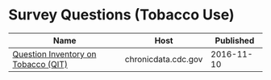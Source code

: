 # Survey Questions (Tobacco Use)

Name | Host | Published
---- | ---- | ---------
[Question Inventory on Tobacco (QIT)](../datasets/vdgb-f9s3.md) | chronicdata.cdc.gov | 2016-11-10

